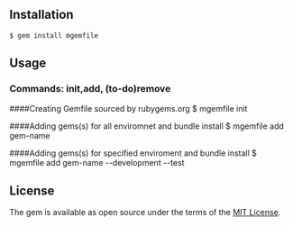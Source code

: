 ## Installation
    $ gem install mgemfile

## Usage




### Commands: init,add, (to-do)remove
####Creating Gemfile sourced by rubygems.org
   $ mgemfile init

####Adding gems(s) for all enviromnet and bundle install
   $ mgemfile add gem-name 

####Adding gems(s) for specified enviroment and bundle install
   $ mgemfile add gem-name --development --test

## License
The gem is available as open source under the terms of the [MIT License](http://opensource.org/licenses/MIT).

